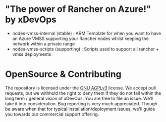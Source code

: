# "The power of Rancher on Azure!" by xDevOps

* nodes-vmss-internal (stable) : ARM Template for when you want to have an Azure VMSS supporting your Rancher nodes whilst keeping the network within a private range
* nodes-vmss-scripts (supporting) : Scripts used to support all rancher + vmss deployments

# OpenSource & Contributing
The repository is licensed under the [GNU AGPLv3](http://choosealicense.com/licenses/agpl-3.0/) license.
We accept pull requests, but we withhold the right to deny them if they do not fall within the long term / general vision of xDevOps.
You are free to file an issue. We'll take it into consideration. Bug reporting is very much appreciated. Though be aware when that for typical installation/deployment issues, we'll guide you towards our commercial support offering.

